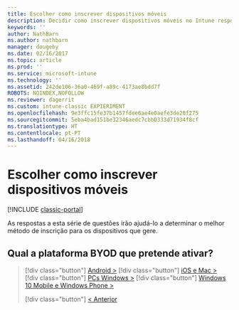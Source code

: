```yaml
---
title: Escolher como inscrever dispositivos móveis
description: Decidir como inscrever dispositivos móveis no Intune respondendo a algumas perguntas simples
keywords: ''
author: NathBarn
ms.author: nathbarn
manager: dougeby
ms.date: 02/16/2017
ms.topic: article
ms.prod: ''
ms.service: microsoft-intune
ms.technology: ''
ms.assetid: 242de106-36a0-469f-a89c-4173ae8bdd7f
ROBOTS: NOINDEX,NOFOLLOW
ms.reviewer: dagerrit
ms.custom: intune-classic EXPIERIMENT
ms.openlocfilehash: 9e3ffc15fe37b1457fdee6ae4e0aefe3de28f275
ms.sourcegitcommit: 5eba4bad151be32346aedc7cbb0333d71934f8cf
ms.translationtype: HT
ms.contentlocale: pt-PT
ms.lasthandoff: 04/16/2018
---
```

# <a name="choose-how-to-enroll-mobile-devices"></a>Escolher como inscrever dispositivos móveis

[!INCLUDE [classic-portal](../includes/classic-portal.md)]

As respostas a esta série de questões irão ajudá-lo a determinar o melhor método de inscrição para os dispositivos que gere.

## <a name="which-byod-platform-do-you-want-to-enable"></a>**Qual a plataforma BYOD que pretende ativar?**

> [!div  class="button"]
> [Android >](/intune-classic/deploy-use/set-up-android-management-with-microsoft-intune)
> [!div class="button"]
> [iOS e Mac >](/intune-classic/deploy-use/set-up-ios-and-mac-management-with-microsoft-intune)
> [!div class="button"]
> [PCs Windows >](/intune-classic/deploy-use/set-up-windows-device-management-with-microsoft-intune)
> [!div class="button"]
> [Windows 10 Mobile e Windows Phone >](/intune-classic/deploy-use/set-up-windows-phone-management-with-microsoft-intune)
> 
> 
> [!div class="button"]
> [< Anterior](choose-how-to-enroll-devices1.md)
